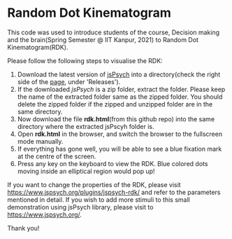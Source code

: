 # Random Dot Kinematogram
This code was used to introduce students of the course, Decision making and the brain(Spring Semester @ IIT Kanpur, 2021) to Random Dot Kinematogram(RDK).

Please follow the following steps to visualise the RDK:
1. Download the latest version of [jsPsych](https://github.com/jspsych/jsPsych/) into a directory(check the right side of the [page](https://github.com/jspsych/jsPsych/), under 'Releases').
2. If the downloaded *jsPsych* is a zip folder, extract the folder. Please keep the name of the extracted folder same as the zipped folder. You should delete the zipped folder if the zipped and unzipped folder are in the same directory.
3. Now download the file **rdk.html**(from this github repo) into the same directory where the extracted jsPscyh folder is.
4. Open **rdk.html** in the browser, and switch the browser to the fullscreen mode manually.
5. If everything has gone well, you will be able to see a blue fixation mark at the centre of the screen.
6. Press any key on the keyboard to view the RDK. Blue colored dots moving inside an elliptical region would pop up! 

If you want to change the properties of the RDK, please visit https://www.jspsych.org/plugins/jspsych-rdk/ and refer to the parameters mentioned in detail. If you wish to add more stimuli to this small demonstration using jsPsych library, please visit to https://www.jspsych.org/. 

Thank you! 
